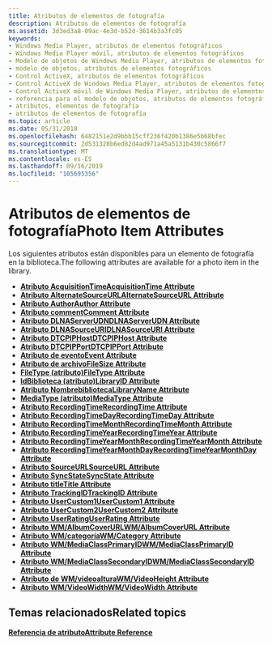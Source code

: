 ```yaml
---
title: Atributos de elementos de fotografía
description: Atributos de elementos de fotografía
ms.assetid: 3d3ed3a8-09ac-4e3d-b52d-3614b3a3fc05
keywords:
- Windows Media Player, atributos de elementos fotográficos
- Windows Media Player móvil, atributos de elementos fotográficos
- Modelo de objetos de Windows Media Player, atributos de elementos fotográficos
- modelo de objetos, atributos de elementos fotográficos
- Control ActiveX, atributos de elementos fotográficos
- Control ActiveX de Windows Media Player, atributos de elementos fotográficos
- Control ActiveX móvil de Windows Media Player, atributos de elementos fotográficos
- referencia para el modelo de objetos, atributos de elementos fotográficos
- atributos, elementos de fotografía
- atributos de elementos de fotografía
ms.topic: article
ms.date: 05/31/2018
ms.openlocfilehash: 6482151e2d9bbb15cff236f420b1386e5b68bfec
ms.sourcegitcommit: 2d531328b6ed82d4ad971a45a5131b430c5866f7
ms.translationtype: MT
ms.contentlocale: es-ES
ms.lasthandoff: 09/16/2019
ms.locfileid: "105695356"
---
```

# <a name="photo-item-attributes"></a><span data-ttu-id="9d15c-113">Atributos de elementos de fotografía</span><span class="sxs-lookup"><span data-stu-id="9d15c-113">Photo Item Attributes</span></span>

<span data-ttu-id="9d15c-114">Los siguientes atributos están disponibles para un elemento de fotografía en la biblioteca.</span><span class="sxs-lookup"><span data-stu-id="9d15c-114">The following attributes are available for a photo item in the library.</span></span>

-   [<span data-ttu-id="9d15c-115">**Atributo AcquisitionTime**</span><span class="sxs-lookup"><span data-stu-id="9d15c-115">**AcquisitionTime Attribute**</span></span>](acquisitiontime-attribute.md)
-   [<span data-ttu-id="9d15c-116">**Atributo AlternateSourceURL**</span><span class="sxs-lookup"><span data-stu-id="9d15c-116">**AlternateSourceURL Attribute**</span></span>](alternatesourceurl-attribute.md)
-   [<span data-ttu-id="9d15c-117">**Atributo Author**</span><span class="sxs-lookup"><span data-stu-id="9d15c-117">**Author Attribute**</span></span>](author-attribute.md)
-   [<span data-ttu-id="9d15c-118">**Atributo comment**</span><span class="sxs-lookup"><span data-stu-id="9d15c-118">**Comment Attribute**</span></span>](comment-attribute.md)
-   [<span data-ttu-id="9d15c-119">**Atributo DLNAServerUDN**</span><span class="sxs-lookup"><span data-stu-id="9d15c-119">**DLNAServerUDN Attribute**</span></span>](dlnaserverudn-attribute.md)
-   [<span data-ttu-id="9d15c-120">**Atributo DLNASourceURI**</span><span class="sxs-lookup"><span data-stu-id="9d15c-120">**DLNASourceURI Attribute**</span></span>](dlnasourceuri-attribute.md)
-   [<span data-ttu-id="9d15c-121">**Atributo DTCPIPHost**</span><span class="sxs-lookup"><span data-stu-id="9d15c-121">**DTCPIPHost Attribute**</span></span>](dtcpiphost-attribute.md)
-   [<span data-ttu-id="9d15c-122">**Atributo DTCPIPPort**</span><span class="sxs-lookup"><span data-stu-id="9d15c-122">**DTCPIPPort Attribute**</span></span>](dtcpipport-attribute.md)
-   [<span data-ttu-id="9d15c-123">**Atributo de evento**</span><span class="sxs-lookup"><span data-stu-id="9d15c-123">**Event Attribute**</span></span>](event-attribute.md)
-   [<span data-ttu-id="9d15c-124">**Atributo de archivo**</span><span class="sxs-lookup"><span data-stu-id="9d15c-124">**FileSize Attribute**</span></span>](filesize-attribute.md)
-   [<span data-ttu-id="9d15c-125">**FileType (atributo)**</span><span class="sxs-lookup"><span data-stu-id="9d15c-125">**FileType Attribute**</span></span>](filetype-attribute.md)
-   [<span data-ttu-id="9d15c-126">**IdBiblioteca (atributo)**</span><span class="sxs-lookup"><span data-stu-id="9d15c-126">**LibraryID Attribute**</span></span>](libraryid-attribute.md)
-   [<span data-ttu-id="9d15c-127">**Atributo Nombrebiblioteca**</span><span class="sxs-lookup"><span data-stu-id="9d15c-127">**LibraryName Attribute**</span></span>](libraryname-attribute.md)
-   [<span data-ttu-id="9d15c-128">**MediaType (atributo)**</span><span class="sxs-lookup"><span data-stu-id="9d15c-128">**MediaType Attribute**</span></span>](mediatype-attribute.md)
-   [<span data-ttu-id="9d15c-129">**Atributo RecordingTime**</span><span class="sxs-lookup"><span data-stu-id="9d15c-129">**RecordingTime Attribute**</span></span>](recordingtime-attribute.md)
-   [<span data-ttu-id="9d15c-130">**Atributo RecordingTimeDay**</span><span class="sxs-lookup"><span data-stu-id="9d15c-130">**RecordingTimeDay Attribute**</span></span>](recordingtimeday-attribute.md)
-   [<span data-ttu-id="9d15c-131">**Atributo RecordingTimeMonth**</span><span class="sxs-lookup"><span data-stu-id="9d15c-131">**RecordingTimeMonth Attribute**</span></span>](recordingtimemonth-attribute.md)
-   [<span data-ttu-id="9d15c-132">**Atributo RecordingTimeYear**</span><span class="sxs-lookup"><span data-stu-id="9d15c-132">**RecordingTimeYear Attribute**</span></span>](recordingtimeyear-attribute.md)
-   [<span data-ttu-id="9d15c-133">**Atributo RecordingTimeYearMonth**</span><span class="sxs-lookup"><span data-stu-id="9d15c-133">**RecordingTimeYearMonth Attribute**</span></span>](recordingtimeyearmonth-attribute.md)
-   [<span data-ttu-id="9d15c-134">**Atributo RecordingTimeYearMonthDay**</span><span class="sxs-lookup"><span data-stu-id="9d15c-134">**RecordingTimeYearMonthDay Attribute**</span></span>](recordingtimeyearmonthday-attribute.md)
-   [<span data-ttu-id="9d15c-135">**Atributo SourceURL**</span><span class="sxs-lookup"><span data-stu-id="9d15c-135">**SourceURL Attribute**</span></span>](sourceurl-attribute.md)
-   [<span data-ttu-id="9d15c-136">**Atributo SyncState**</span><span class="sxs-lookup"><span data-stu-id="9d15c-136">**SyncState Attribute**</span></span>](syncstate-attribute.md)
-   [<span data-ttu-id="9d15c-137">**Atributo title**</span><span class="sxs-lookup"><span data-stu-id="9d15c-137">**Title Attribute**</span></span>](title-attribute.md)
-   [<span data-ttu-id="9d15c-138">**Atributo TrackingID**</span><span class="sxs-lookup"><span data-stu-id="9d15c-138">**TrackingID Attribute**</span></span>](trackingid-attribute.md)
-   [<span data-ttu-id="9d15c-139">**Atributo UserCustom1**</span><span class="sxs-lookup"><span data-stu-id="9d15c-139">**UserCustom1 Attribute**</span></span>](usercustom1-attribute.md)
-   [<span data-ttu-id="9d15c-140">**Atributo UserCustom2**</span><span class="sxs-lookup"><span data-stu-id="9d15c-140">**UserCustom2 Attribute**</span></span>](usercustom2-attribute.md)
-   [<span data-ttu-id="9d15c-141">**Atributo UserRating**</span><span class="sxs-lookup"><span data-stu-id="9d15c-141">**UserRating Attribute**</span></span>](userrating-attribute.md)
-   [<span data-ttu-id="9d15c-142">**Atributo WM/AlbumCoverURL**</span><span class="sxs-lookup"><span data-stu-id="9d15c-142">**WM/AlbumCoverURL Attribute**</span></span>](wm-albumcoverurl-attribute.md)
-   [<span data-ttu-id="9d15c-143">**Atributo WM/categoría**</span><span class="sxs-lookup"><span data-stu-id="9d15c-143">**WM/Category Attribute**</span></span>](wm-category-attribute.md)
-   [<span data-ttu-id="9d15c-144">**Atributo WM/MediaClassPrimaryID**</span><span class="sxs-lookup"><span data-stu-id="9d15c-144">**WM/MediaClassPrimaryID Attribute**</span></span>](wm-mediaclassprimaryid-attribute.md)
-   [<span data-ttu-id="9d15c-145">**Atributo WM/MediaClassSecondaryID**</span><span class="sxs-lookup"><span data-stu-id="9d15c-145">**WM/MediaClassSecondaryID Attribute**</span></span>](wm-mediaclasssecondaryid-attribute.md)
-   [<span data-ttu-id="9d15c-146">**Atributo de WM/videoaltura**</span><span class="sxs-lookup"><span data-stu-id="9d15c-146">**WM/VideoHeight Attribute**</span></span>](wm-videoheight-attribute.md)
-   [<span data-ttu-id="9d15c-147">**Atributo WM/VideoWidth**</span><span class="sxs-lookup"><span data-stu-id="9d15c-147">**WM/VideoWidth Attribute**</span></span>](wm-videowidth-attribute.md)

## <a name="related-topics"></a><span data-ttu-id="9d15c-148">Temas relacionados</span><span class="sxs-lookup"><span data-stu-id="9d15c-148">Related topics</span></span>

<dl> <dt>

[<span data-ttu-id="9d15c-149">**Referencia de atributo**</span><span class="sxs-lookup"><span data-stu-id="9d15c-149">**Attribute Reference**</span></span>](attribute-reference.md)
</dt> </dl>

 

 




